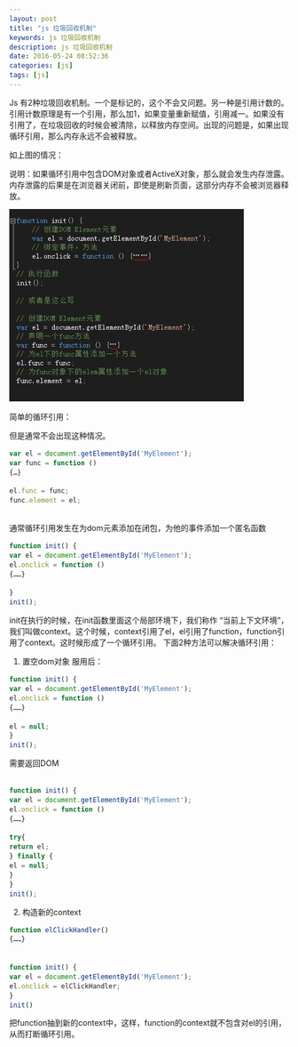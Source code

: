 ```yaml
---
layout: post
title: "js 垃圾回收机制"
keywords: js 垃圾回收机制 
description: js 垃圾回收机制
date: 2016-05-24 08:52:36
categories: [js]
tags: [js]
---
```


Js 有2种垃圾回收机制。一个是标记的，这个不会又问题。另一种是引用计数的。
引用计数原理是有一个引用，那么加1，如果变量重新赋值，引用减一。如果没有引用了，在垃圾回收的时候会被清除，以释放内存空间。出现的问题是，如果出现循环引用，那么内存永远不会被释放。

如上图的情况：

说明：如果循环引用中包含DOM对象或者ActiveX对象，那么就会发生内存泄露。内存泄露的后果是在浏览器关闭前，即使是刷新页面，这部分内存不会被浏览器释放。


![循环引用的一个场景](/assets/img/mem.jpg)


简单的循环引用：

但是通常不会出现这种情况。

```js
var el = document.getElementById('MyElement');
var func = function ()
{…}

el.func = func;
func.element = el; 
	 
```

通常循环引用发生在为dom元素添加在闭包，为他的事件添加一个匿名函数

```js
function init() {
var el = document.getElementById('MyElement');
el.onclick = function ()
{……}

}
init(); 
```

init在执行的时候，在init函数里面这个局部环境下，我们称作 “当前上下文环境”，我们叫做context。这个时候，context引用了el，el引用了function，function引用了context。这时候形成了一个循环引用。
下面2种方法可以解决循环引用：
1) 置空dom对象
服用后：

```js
function init() {
var el = document.getElementById('MyElement');
el.onclick = function ()
{……}

el = null;
}
init();

```

需要返回DOM

```js

function init() {
var el = document.getElementById('MyElement');
el.onclick = function ()
{……}

try{
return el;
} finally {
el = null;
}
}
init();

````

2) 构造新的context

```js
function elClickHandler()
{……}


function init() {
var el = document.getElementById('MyElement');
el.onclick = elClickHandler;
}
init()

```

把function抽到新的context中，这样，function的context就不包含对el的引用，从而打断循环引用。





